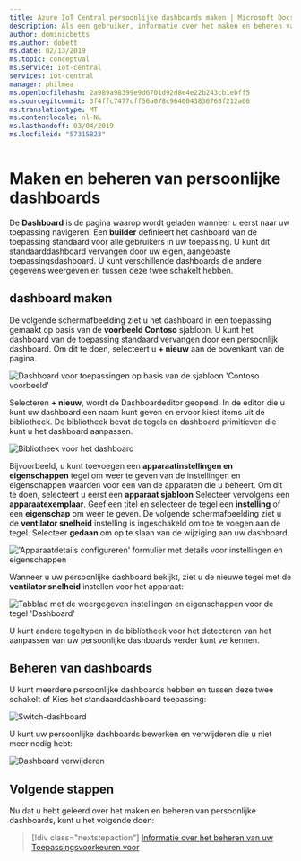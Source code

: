 ```yaml
---
title: Azure IoT Central persoonlijke dashboards maken | Microsoft Docs
description: Als een gebruiker, informatie over het maken en beheren van uw persoonlijke dashboards.
author: dominicbetts
ms.author: dobett
ms.date: 02/13/2019
ms.topic: conceptual
ms.service: iot-central
services: iot-central
manager: philmea
ms.openlocfilehash: 2a989a98399e9d6701d92d8e4e22b243cb1ebff5
ms.sourcegitcommit: 3f4ffc7477cff56a078c9640043836768f212a06
ms.translationtype: MT
ms.contentlocale: nl-NL
ms.lasthandoff: 03/04/2019
ms.locfileid: "57315823"
---
```

# <a name="create-and-manage-personal-dashboards"></a>Maken en beheren van persoonlijke dashboards

De **Dashboard** is de pagina waarop wordt geladen wanneer u eerst naar uw toepassing navigeren. Een **builder** definieert het dashboard van de toepassing standaard voor alle gebruikers in uw toepassing. U kunt dit standaarddashboard vervangen door uw eigen, aangepaste toepassingsdashboard. U kunt verschillende dashboards die andere gegevens weergeven en tussen deze twee schakelt hebben.

## <a name="create-dashboard"></a>dashboard maken

De volgende schermafbeelding ziet u het dashboard in een toepassing gemaakt op basis van de **voorbeeld Contoso** sjabloon. U kunt het dashboard van de toepassing standaard vervangen door een persoonlijk dashboard. Om dit te doen, selecteert u **+ nieuw** aan de bovenkant van de pagina.

![Dashboard voor toepassingen op basis van de sjabloon 'Contoso voorbeeld'](media/howto-personalize-dashboard-experimental/defaultdashboard.png)

Selecteren **+ nieuw**, wordt de Dashboardeditor geopend. In de editor die u kunt uw dashboard een naam kunt geven en ervoor kiest items uit de bibliotheek. De bibliotheek bevat de tegels en dashboard primitieven die kunt u het dashboard aanpassen.

![Bibliotheek voor het dashboard](media/howto-personalize-dashboard-experimental/dashboardeditor.png)

Bijvoorbeeld, u kunt toevoegen een **apparaatinstellingen en eigenschappen** tegel om weer te geven van de instellingen en eigenschappen waarden voor een van de apparaten die u beheert. Om dit te doen, selecteert u eerst een **apparaat sjabloon** Selecteer vervolgens een **apparaatexemplaar**. Geef een titel en selecteer de tegel een **instelling** of een **eigenschap** om weer te geven. De volgende schermafbeelding ziet u de **ventilator snelheid** instelling is ingeschakeld om toe te voegen aan de tegel. Selecteer **gedaan** om op te slaan van de wijziging aan uw dashboard.

!['Apparaatdetails configureren' formulier met details voor instellingen en eigenschappen](media/howto-personalize-dashboard-experimental/dashboardsetting.png)

Wanneer u uw persoonlijke dashboard bekijkt, ziet u de nieuwe tegel met de **ventilator snelheid** instellen voor het apparaat:

![Tabblad met de weergegeven instellingen en eigenschappen voor de tegel 'Dashboard'](media/howto-personalize-dashboard-experimental/personaldashboard.png)

U kunt andere tegeltypen in de bibliotheek voor het detecteren van het aanpassen van uw persoonlijke dashboards verder kunt verkennen.

## <a name="manage-dashboards"></a>Beheren van dashboards

U kunt meerdere persoonlijke dashboards hebben en tussen deze twee schakelt of Kies het standaarddashboard toepassing:

![Switch-dashboard](media/howto-personalize-dashboard-experimental/switchdashboards.png)

U kunt uw persoonlijke dashboards bewerken en verwijderen die u niet meer nodig hebt:

![Dashboard verwijderen](media/howto-personalize-dashboard-experimental/managedashboards.png)

## <a name="next-steps"></a>Volgende stappen

Nu dat u hebt geleerd over het maken en beheren van persoonlijke dashboards, kunt u het volgende doen:

> [!div class="nextstepaction"]
> [Informatie over het beheren van uw Toepassingsvoorkeuren voor](howto-manage-preferences.md?toc=/azure/iot-central-experimental/toc.json&bc=/azure/iot-central-experimental/breadcrumb/toc.json)

